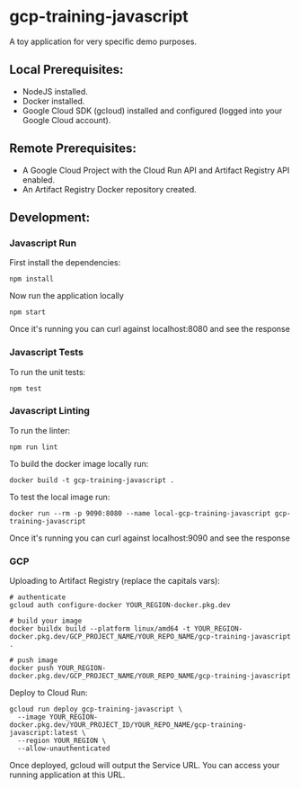 # gcp-training-javascript

A toy application for very specific demo purposes.

## Local Prerequisites:

- NodeJS installed.
- Docker installed.
- Google Cloud SDK (gcloud) installed and configured (logged into your Google Cloud account).

## Remote Prerequisites:

- A Google Cloud Project with the Cloud Run API and Artifact Registry API enabled.
- An Artifact Registry Docker repository created.

## Development:

### Javascript Run

First install the dependencies:
```
npm install
```

Now run the application locally
```
npm start
```
Once it's running you can curl against localhost:8080 and see the response


### Javascript Tests
To run the unit tests:
```
npm test
```

### Javascript Linting
To run the linter:
```
npm run lint
```

To build the docker image locally run:
```
docker build -t gcp-training-javascript .
```

To test the local image run:
```
docker run --rm -p 9090:8080 --name local-gcp-training-javascript gcp-training-javascript
```
Once it's running you can curl against localhost:9090 and see the response

### GCP

Uploading to Artifact Registry (replace the capitals vars):
```
# authenticate
gcloud auth configure-docker YOUR_REGION-docker.pkg.dev

# build your image
docker buildx build --platform linux/amd64 -t YOUR_REGION-docker.pkg.dev/GCP_PROJECT_NAME/YOUR_REPO_NAME/gcp-training-javascript .

# push image
docker push YOUR_REGION-docker.pkg.dev/GCP_PROJECT_NAME/YOUR_REPO_NAME/gcp-training-javascript
```

Deploy to Cloud Run:
```
gcloud run deploy gcp-training-javascript \
  --image YOUR_REGION-docker.pkg.dev/YOUR_PROJECT_ID/YOUR_REPO_NAME/gcp-training-javascript:latest \
  --region YOUR_REGION \
  --allow-unauthenticated
```

Once deployed, gcloud will output the Service URL. You can access your running application at this URL.
